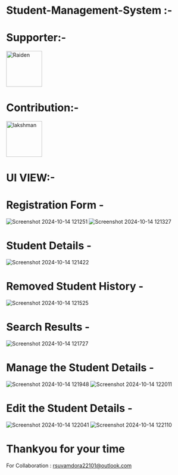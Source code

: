 # Student-Management-System :-

# Supporter:-
<a href="https://github.com/code-with-raiden"><img src="https://github.com/code-with-raiden.png?size=96" alt="Raiden" width="96px" height="96px" /></a>
# Contribution:-
<a href="https://github.com/vvenkatasailakshman"><img src="https://github.com/vvenkatasailakshman.png?size=96" alt="lakshman" width="96px" height="96px" /></a> 


# UI VIEW:-
# Registration Form -
![Screenshot 2024-10-14 121251](https://github.com/user-attachments/assets/2e556bf4-fbae-4224-a095-4a9640913a7a)
![Screenshot 2024-10-14 121327](https://github.com/user-attachments/assets/da707f42-b59a-4966-aa6e-4f993006d918)

# Student Details - 
![Screenshot 2024-10-14 121422](https://github.com/user-attachments/assets/92cbfa5c-8b40-46c7-bcc9-7af912482e2f)

# Removed Student History - 
![Screenshot 2024-10-14 121525](https://github.com/user-attachments/assets/61d32145-bfd5-47f3-a75d-5699e25390ad)

# Search Results - 
![Screenshot 2024-10-14 121727](https://github.com/user-attachments/assets/b45694c5-bbd8-42da-961b-f3669bf41248)

# Manage the Student Details - 
![Screenshot 2024-10-14 121948](https://github.com/user-attachments/assets/3403fd2f-e7f2-4d0c-ae6b-2c7e6d3662f6)
![Screenshot 2024-10-14 122011](https://github.com/user-attachments/assets/59dacda4-e69b-484b-8c41-81e2805bdf8f)

# Edit the Student Details  - 
![Screenshot 2024-10-14 122041](https://github.com/user-attachments/assets/9a5f1f9e-913c-4fed-9164-7c45c20cb64f)
![Screenshot 2024-10-14 122110](https://github.com/user-attachments/assets/f1487b20-f57b-401f-9095-c8be29365a60)

# Thankyou for your time
  For Collaboration : rsuvamdora22101@outlook.com
